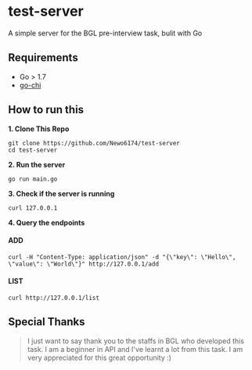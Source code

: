 # test-server 
A simple server for the BGL pre-interview task, bulit with Go

## Requirements
- Go > 1.7 
- [go-chi](https://github.com/go-chi/chi)


## How to run this
**1. Clone This Repo**

    git clone https://github.com/Newo6174/test-server
    cd test-server
    
**2. Run the server**

    go run main.go
    
**3. Check if the server is running**

    curl 127.0.0.1

**4. Query the endpoints**

#### ADD

    curl -H "Content-Type: application/json" -d "{\"key\": \"Hello\", \"value\": \"World\"}" http://127.0.0.1/add

#### LIST

    curl http://127.0.0.1/list

## Special Thanks
>I just want to say thank you to the staffs in BGL who developed this task. 
>I am a beginner in API and I've learnt a lot from this task.
>I am very appreciated for this great opportunity :)
